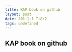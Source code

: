 ```yaml
---
title: KAP book on github
layout: post
date: 201-1-1 T:8:2
tags: undefined
---
```

## KAP book on github

